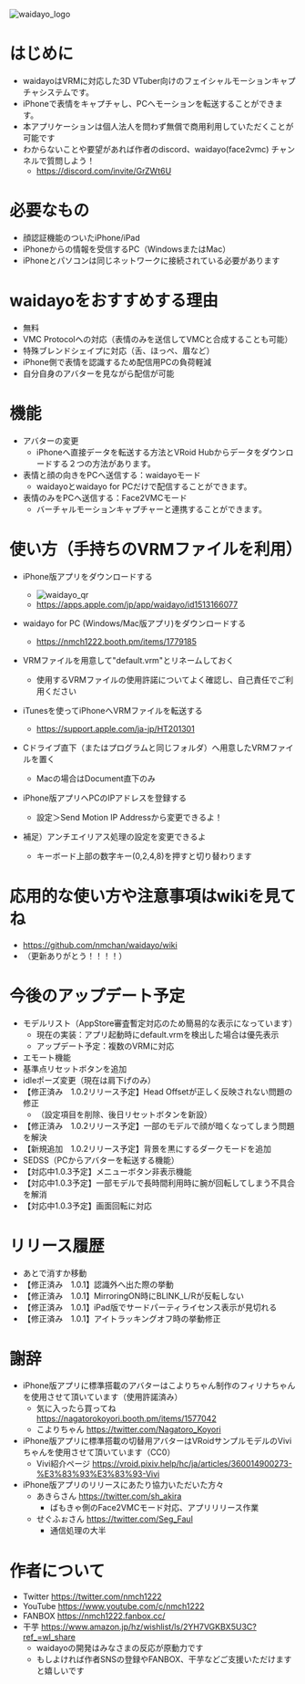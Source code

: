 ![waidayo_logo](waidayo_logo.png)
# はじめに
- waidayoはVRMに対応した3D VTuber向けのフェイシャルモーションキャプチャシステムです。
- iPhoneで表情をキャプチャし、PCへモーションを転送することができます。
- 本アプリケーションは個人法人を問わず無償で商用利用していただくことが可能です
- わからないことや要望があれば作者のdiscord、waidayo(face2vmc) チャンネルで質問しよう！
    - https://discord.com/invite/GrZWt6U

# 必要なもの
- 顔認証機能のついたiPhone/iPad
- iPhoneからの情報を受信するPC（WindowsまたはMac）
- iPhoneとパソコンは同じネットワークに接続されている必要があります

# waidayoをおすすめする理由
- 無料
- VMC Protocolへの対応（表情のみを送信してVMCと合成することも可能）
- 特殊ブレンドシェイプに対応（舌、ほっぺ、眉など）
- iPhone側で表情を認識するため配信用PCの負荷軽減
- 自分自身のアバターを見ながら配信が可能

# 機能
- アバターの変更
    - iPhoneへ直接データを転送する方法とVRoid Hubからデータをダウンロードする２つの方法があります。
- 表情と顔の向きをPCへ送信する：waidayoモード
    - waidayoとwaidayo for PCだけで配信することができます。
- 表情のみをPCへ送信する：Face2VMCモード
    - バーチャルモーションキャプチャーと連携することができます。

# 使い方（手持ちのVRMファイルを利用）
- iPhone版アプリをダウンロードする
    - ![waidayo_qr](waidayo_qr.png)
    - https://apps.apple.com/jp/app/waidayo/id1513166077
    
- waidayo for PC (Windows/Mac版アプリ)をダウンロードする
    - https://nmch1222.booth.pm/items/1779185

- VRMファイルを用意して"default.vrm"とリネームしておく
    - 使用するVRMファイルの使用許諾についてよく確認し、自己責任でご利用ください
- iTunesを使ってiPhoneへVRMファイルを転送する
    - https://support.apple.com/ja-jp/HT201301
- Cドライブ直下（またはプログラムと同じフォルダ）へ用意したVRMファイルを置く
    - Macの場合はDocument直下のみ
- iPhone版アプリへPCのIPアドレスを登録する
    - 設定＞Send Motion IP Addressから変更できるよ！
    
- 補足）アンチエイリアス処理の設定を変更できるよ
     - キーボード上部の数字キー(0,2,4,8)を押すと切り替わります

# 応用的な使い方や注意事項はwikiを見てね
- https://github.com/nmchan/waidayo/wiki
- （更新ありがとう！！！！）
    
# 今後のアップデート予定
- モデルリスト（AppStore審査暫定対応のため簡易的な表示になっています）
    - 現在の実装：アプリ起動時にdefault.vrmを検出した場合は優先表示
    - アップデート予定：複数のVRMに対応
- エモート機能
- 基準点リセットボタンを追加
- idleポーズ変更（現在は肩下げのみ）
- 【修正済み　1.0.2リリース予定】Head Offsetが正しく反映されない問題の修正
    - （設定項目を削除、後日リセットボタンを新設）
- 【修正済み　1.0.2リリース予定】一部のモデルで顔が暗くなってしまう問題を解決
- 【新規追加　1.0.2リリース予定】背景を黒にするダークモードを追加
- SEDSS（PCからアバターを転送する機能）
- 【対応中1.0.3予定】メニューボタン非表示機能
- 【対応中1.0.3予定】一部モデルで長時間利用時に腕が回転してしまう不具合を解消
- 【対応中1.0.3予定】画面回転に対応

# リリース履歴
- あとで消すか移動
- 【修正済み　1.0.1】認識外へ出た際の挙動
- 【修正済み　1.0.1】MirroringON時にBLINK_L/Rが反転しない
- 【修正済み　1.0.1】iPad版でサードパーティライセンス表示が見切れる
- 【修正済み　1.0.1】アイトラッキングオフ時の挙動修正

# 謝辞
- iPhone版アプリに標準搭載のアバターはこよりちゃん制作のフィリナちゃんを使用させて頂いています（使用許諾済み）
    - 気に入ったら買ってね https://nagatorokoyori.booth.pm/items/1577042
    - こよりちゃん https://twitter.com/Nagatoro_Koyori
- iPhone版アプリに標準搭載の切替用アバターはVRoidサンプルモデルのViviちゃんを使用させて頂いています（CC0）
    - Vivi紹介ページ https://vroid.pixiv.help/hc/ja/articles/360014900273-%E3%83%93%E3%83%93-Vivi
- iPhone版アプリのリリースにあたり協力いただいた方々
    - あきらさん https://twitter.com/sh_akira
        - ばもきゃ側のFace2VMCモード対応、アプリリリース作業
    - せぐふぉさん https://twitter.com/Seg_Faul
        - 通信処理の大半
        
# 作者について
- Twitter https://twitter.com/nmch1222
- YouTube https://www.youtube.com/c/nmch1222
- FANBOX https://nmch1222.fanbox.cc/
- 干芋 https://www.amazon.jp/hz/wishlist/ls/2YH7VGKBX5U3C?ref_=wl_share
    - waidayoの開発はみなさまの反応が原動力です
    - もしよければ作者SNSの登録やFANBOX、干芋などご支援いただけますと嬉しいです
    
